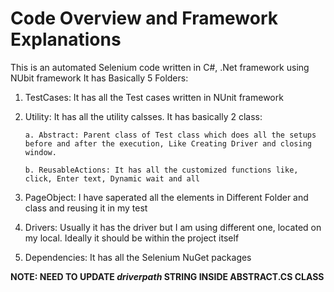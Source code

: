 # Code Overview and Framework Explanations
This is an automated Selenium code written in C#, .Net framework using NUbit framework
It has Basically 5 Folders:

  1. TestCases: It has all the Test cases written in NUnit framework
  2. Utility: It has all the utility calsses. It has basically 2 class:
  
         a. Abstract: Parent class of Test class which does all the setups before and after the execution, Like Creating Driver and closing window.
      
         b. ReusableActions: It has all the customized functions like, click, Enter text, Dynamic wait and all
      
  3. PageObject: I have saperated all the elements in Different Folder and class and reusing it in my test
  4. Drivers: Usually it has the driver but I am using different one, located on my local. Ideally it should be within the project itself
  5. Dependencies: It has all the Selenium NuGet packages

 **NOTE: NEED TO UPDATE _driverpath_ STRING INSIDE ABSTRACT.CS CLASS**
